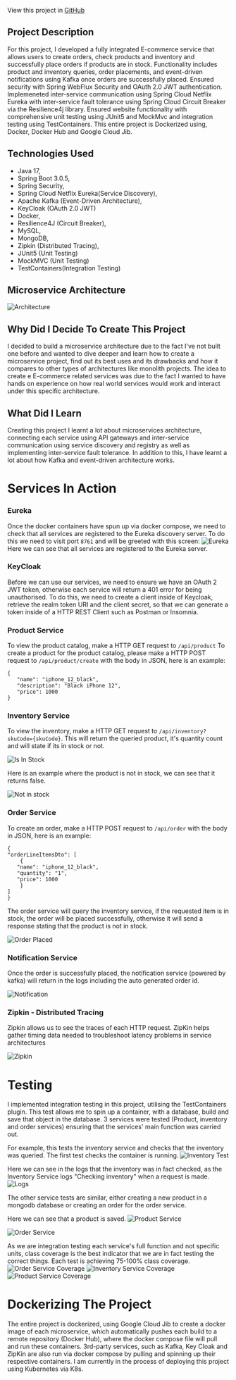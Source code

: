 View this project in [GitHub](https://github.com/DomDevs2000/ECommerce-Microservice)

## Project Description

For this project, I developed a fully integrated E-commerce service that allows users to create orders, check products
and inventory and successfully place orders if products are in stock.
Functionality includes product and inventory queries, order placements, and event-driven notifications using Kafka once orders are successfully placed. Ensured security with Spring WebFlux Security and OAuth 2.0 JWT authentication. Implemeneted inter-service communication using Spring Cloud Netflix Eureka with inter-service
fault tolerance using Spring Cloud Circuit Breaker via the Resilience4j library.
Ensured website functionality with comprehensive unit testing using JUnit5 and MockMvc and integration testing using
TestContainers.
This entire project is Dockerized using, Docker, Docker Hub and Google Cloud Jib.

## Technologies Used

-   Java 17,
-   Spring Boot 3.0.5,
-   Spring Security,
-   Spring Cloud Netflix Eureka(Service Discovery),
-   Apache Kafka (Event-Driven Architecture),
-   KeyCloak (OAuth 2.0 JWT)
-   Docker,
-   Resilience4J (Circuit Breaker),
-   MySQL,
-   MongoDB,
-   Zipkin (Distributed Tracing),
-   JUnit5 (Unit Testing)
-   MockMVC (Unit Testing)
-   TestContainers(Integration Testing)

## Microservice Architecture

![Architecture](images/ECommerce-Microservice-Architecture.drawio.png)

## Why Did I Decide To Create This Project
I decided to build a microservice architecture due to the fact I've not built one before and wanted to dive deeper and learn how to create a microservice project, find out its best uses and its drawbacks and how it compares to other types of architectures like monolith projects. The idea to create e E-commerce related services was due to the fact I wanted to have hands on experience on how real world services would work and interact under this specific architecture.


## What Did I Learn
Creating this project I learnt a lot about microservices architecture, connecting each service using API gateways and inter-service communication using service discovery and registry as well as implementing inter-service fault tolerance. In addition to this, I have learnt a lot about how Kafka and event-driven architecture works.


# Services In Action

### Eureka
Once the docker containers have spun up via docker compose, we need to check that all services are registered to the Eureka discovery server. To do this we need to visit port ```8761``` and will be greeted with this screen:
![Eureka](images/eureka.png)
Here we can see that all services are registered to the Eureka server.

### KeyCloak 
Before we can use our services, we need to ensure we have an OAuth 2 JWT token, otherwise each service will return a 401 error for being unauthorised. To do this, we need to create a client inside of Keycloak, retrieve the realm token URI and the client secret, so that we can generate a token inside of a HTTP REST Client such as Postman or Insomnia.

### Product Service

To view the product catalog, make a HTTP GET request to `/api/product`
To create a product for the product catalog, please make a HTTP POST request to `/api/product/create` with the body in
JSON, here is an example:

```
{
   "name": "iphone_12_black",
   "description": "Black iPhone 12",
   "price": 1000
}
```
### Inventory Service

To view the inventory, make a HTTP GET request to `/api/inventory?skuCode={skuCode}`. This will return the
queried product, it's quantity count and will state if its in stock or not.

![Is In Stock](images/inventory-service-get.png)

Here is an example where the product is not in stock, we can see that it returns false.

![Not in stock ](images/inventory-service-no-item.png)


### Order Service

To create an order, make a HTTP POST request to `/api/order` with the body in JSON,
here is an example:

```
{
"orderLineItemsDto": [
    {
   "name": "iphone_12_black",
   "quantity": "1",
   "price": 1000
    }
]
}
```

The order service will query the inventory service, if the requested item is in stock, the order will be placed
successfully, otherwise it will send a response stating that the product is not in stock.

![Order Placed](images/order-service.png)



### Notification Service

Once the order is successfully placed, the notification service (powered by kafka) will return in the logs including the auto generated order id.

![Notification](images/notification-service.png)


### Zipkin - Distributed Tracing

Zipkin allows us to see the traces of each HTTP request. ZipKin helps gather timing data needed to troubleshoot latency problems in service architectures

![Zipkin](images/zipkin.png)

# Testing
I implemented integration testing in this project, utilising the TestContainers plugin. This test allows me to spin up a container, with a database, build and save that object in the database. 3 services were tested (Product, inventory and order services) ensuring that the services' main function was carried out.

For example, this tests the inventory service and checks that the inventory was queried. The first test checks the container is running.
![Inventory Test](images/test-inventory-code.png)

Here we can see in the logs that the inventory was in fact checked, as the Inventory Service logs "Checking inventory" when a request is made.
![Logs](images/test-inventory-logs.png)

The other service tests are similar, either creating a new product in a mongodb database or creating an order for the order service. 

Here we can see that a product is saved.
![Product Service](images/test-product-service.png)

![Order Service](images/test-order-service.png)

As we are integration testing each service's full function and not specific units, class coverage is the best indicator that we are in fact testing the correct things. Each test is achieving 75-100% class coverage.
![Order Service Coverage](images/test-coverage-order.png)
![Inventory Service Coverage](images/test-coverage-inventory.png)
![Product Service Coverage](images/test-coverage-product.png)


# Dockerizing The Project

The entire project is dockerized, using Google Cloud Jib to create a docker image of each microservice, which
automatically pushes each build to a remote repository (Docker Hub), where the docker compose file will pull and run
these containers. 3rd-party services, such as Kafka, Key Cloak and ZipKin are also run via docker compose by pulling and spinning up
their respective containers. I am currently in the process of deploying this project using Kubernetes via K8s.


